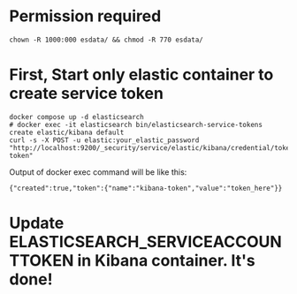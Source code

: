 # Permission required
```
chown -R 1000:000 esdata/ && chmod -R 770 esdata/
```

# First, Start only elastic container to create service token
```
docker compose up -d elasticsearch
# docker exec -it elasticsearch bin/elasticsearch-service-tokens create elastic/kibana default
curl -s -X POST -u elastic:your_elastic_password "http://localhost:9200/_security/service/elastic/kibana/credential/token/kibana-token"
```

Output of docker exec command will be like this:
```
{"created":true,"token":{"name":"kibana-token","value":"token_here"}}
```

# Update ELASTICSEARCH_SERVICEACCOUNTTOKEN in Kibana container. It's done!